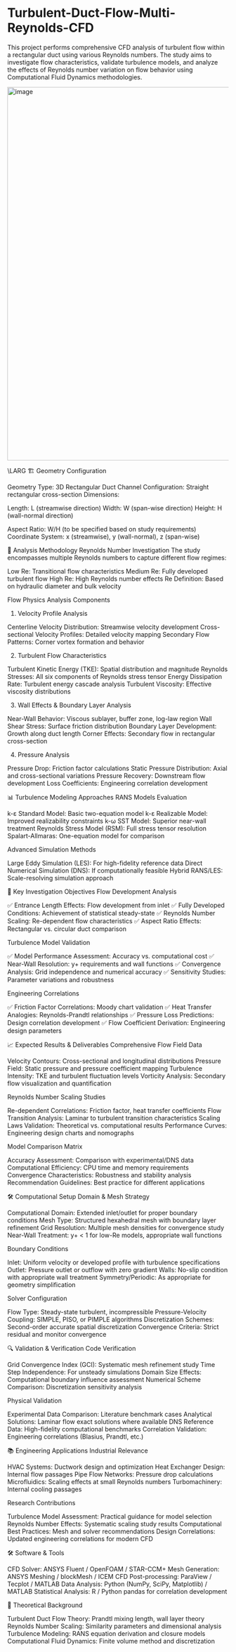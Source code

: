 # Turbulent-Duct-Flow-Multi-Reynolds-CFD
This project performs comprehensive CFD analysis of turbulent flow within a rectangular duct using various Reynolds numbers. The study aims to investigate flow characteristics, validate turbulence models, and analyze the effects of Reynolds number variation on flow behavior using Computational Fluid Dynamics methodologies.

<img width="1031" height="851" alt="image" src="https://github.com/user-attachments/assets/13ca7357-5fc1-4039-abf2-6ad1a623bf62" />



\LARG 🏗️ Geometry Configuration

Geometry Type: 3D Rectangular Duct
Channel Configuration: Straight rectangular cross-section
Dimensions:

Length: L (streamwise direction)
Width: W (span-wise direction)
Height: H (wall-normal direction)


Aspect Ratio: W/H (to be specified based on study requirements)
Coordinate System: x (streamwise), y (wall-normal), z (span-wise)

🔬 Analysis Methodology
Reynolds Number Investigation
The study encompasses multiple Reynolds numbers to capture different flow regimes:

Low Re: Transitional flow characteristics
Medium Re: Fully developed turbulent flow
High Re: High Reynolds number effects
Re Definition: Based on hydraulic diameter and bulk velocity

Flow Physics Analysis Components
1. Velocity Profile Analysis

Centerline Velocity Distribution: Streamwise velocity development
Cross-sectional Velocity Profiles: Detailed velocity mapping
Secondary Flow Patterns: Corner vortex formation and behavior

2. Turbulent Flow Characteristics

Turbulent Kinetic Energy (TKE): Spatial distribution and magnitude
Reynolds Stresses: All six components of Reynolds stress tensor
Energy Dissipation Rate: Turbulent energy cascade analysis
Turbulent Viscosity: Effective viscosity distributions

3. Wall Effects & Boundary Layer Analysis

Near-Wall Behavior: Viscous sublayer, buffer zone, log-law region
Wall Shear Stress: Surface friction distribution
Boundary Layer Development: Growth along duct length
Corner Effects: Secondary flow in rectangular cross-section

4. Pressure Analysis

Pressure Drop: Friction factor calculations
Static Pressure Distribution: Axial and cross-sectional variations
Pressure Recovery: Downstream flow development
Loss Coefficients: Engineering correlation development

📊 Turbulence Modeling Approaches
RANS Models Evaluation

k-ε Standard Model: Basic two-equation model
k-ε Realizable Model: Improved realizability constraints
k-ω SST Model: Superior near-wall treatment
Reynolds Stress Model (RSM): Full stress tensor resolution
Spalart-Allmaras: One-equation model for comparison

Advanced Simulation Methods

Large Eddy Simulation (LES): For high-fidelity reference data
Direct Numerical Simulation (DNS): If computationally feasible
Hybrid RANS/LES: Scale-resolving simulation approach

🎯 Key Investigation Objectives
Flow Development Analysis

✅ Entrance Length Effects: Flow development from inlet
✅ Fully Developed Conditions: Achievement of statistical steady-state
✅ Reynolds Number Scaling: Re-dependent flow characteristics
✅ Aspect Ratio Effects: Rectangular vs. circular duct comparison

Turbulence Model Validation

✅ Model Performance Assessment: Accuracy vs. computational cost
✅ Near-Wall Resolution: y+ requirements and wall functions
✅ Convergence Analysis: Grid independence and numerical accuracy
✅ Sensitivity Studies: Parameter variations and robustness

Engineering Correlations

✅ Friction Factor Correlations: Moody chart validation
✅ Heat Transfer Analogies: Reynolds-Prandtl relationships
✅ Pressure Loss Predictions: Design correlation development
✅ Flow Coefficient Derivation: Engineering design parameters

📈 Expected Results & Deliverables
Comprehensive Flow Field Data

Velocity Contours: Cross-sectional and longitudinal distributions
Pressure Field: Static pressure and pressure coefficient mapping
Turbulence Intensity: TKE and turbulent fluctuation levels
Vorticity Analysis: Secondary flow visualization and quantification

Reynolds Number Scaling Studies

Re-dependent Correlations: Friction factor, heat transfer coefficients
Flow Transition Analysis: Laminar to turbulent transition characteristics
Scaling Laws Validation: Theoretical vs. computational results
Performance Curves: Engineering design charts and nomographs

Model Comparison Matrix

Accuracy Assessment: Comparison with experimental/DNS data
Computational Efficiency: CPU time and memory requirements
Convergence Characteristics: Robustness and stability analysis
Recommendation Guidelines: Best practice for different applications

🛠️ Computational Setup
Domain & Mesh Strategy

Computational Domain: Extended inlet/outlet for proper boundary conditions
Mesh Type: Structured hexahedral mesh with boundary layer refinement
Grid Resolution: Multiple mesh densities for convergence study
Near-Wall Treatment: y+ < 1 for low-Re models, appropriate wall functions

Boundary Conditions

Inlet: Uniform velocity or developed profile with turbulence specifications
Outlet: Pressure outlet or outflow with zero gradient
Walls: No-slip condition with appropriate wall treatment
Symmetry/Periodic: As appropriate for geometry simplification

Solver Configuration

Flow Type: Steady-state turbulent, incompressible
Pressure-Velocity Coupling: SIMPLE, PISO, or PIMPLE algorithms
Discretization Schemes: Second-order accurate spatial discretization
Convergence Criteria: Strict residual and monitor convergence

🔍 Validation & Verification
Code Verification

Grid Convergence Index (GCI): Systematic mesh refinement study
Time Step Independence: For unsteady simulations
Domain Size Effects: Computational boundary influence assessment
Numerical Scheme Comparison: Discretization sensitivity analysis

Physical Validation

Experimental Data Comparison: Literature benchmark cases
Analytical Solutions: Laminar flow exact solutions where available
DNS Reference Data: High-fidelity computational benchmarks
Correlation Validation: Engineering correlations (Blasius, Prandtl, etc.)

📚 Engineering Applications
Industrial Relevance

HVAC Systems: Ductwork design and optimization
Heat Exchanger Design: Internal flow passages
Pipe Flow Networks: Pressure drop calculations
Microfluidics: Scaling effects at small Reynolds numbers
Turbomachinery: Internal cooling passages

Research Contributions

Turbulence Model Assessment: Practical guidance for model selection
Reynolds Number Effects: Systematic scaling study results
Computational Best Practices: Mesh and solver recommendations
Design Correlations: Updated engineering correlations for modern CFD

🛠️ Software & Tools

CFD Solver: ANSYS Fluent / OpenFOAM / STAR-CCM+
Mesh Generation: ANSYS Meshing / blockMesh / ICEM CFD
Post-processing: ParaView / Tecplot / MATLAB
Data Analysis: Python (NumPy, SciPy, Matplotlib) / MATLAB
Statistical Analysis: R / Python pandas for correlation development

📖 Theoretical Background

Turbulent Duct Flow Theory: Prandtl mixing length, wall layer theory
Reynolds Number Scaling: Similarity parameters and dimensional analysis
Turbulence Modeling: RANS equation derivation and closure models
Computational Fluid Dynamics: Finite volume method and discretization

